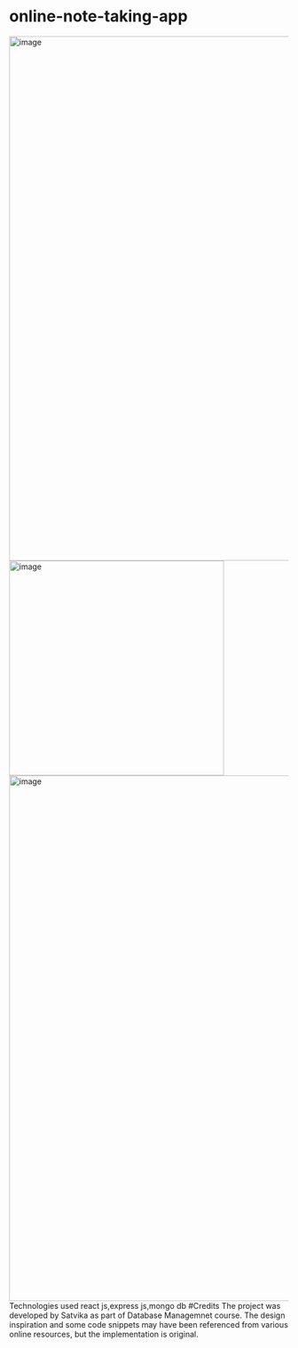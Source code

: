 # online-note-taking-app
<img width="945" alt="image" src="https://github.com/slytechiefrommagentashore/online-note-taking-app/assets/97241435/a484202e-1dd3-40b9-93b1-c94bffd04c8d">
<img width="387" alt="image" src="https://github.com/slytechiefrommagentashore/online-note-taking-app/assets/97241435/e9efb2fc-450f-45c5-bd81-45d2fc771384">
<img width="947" alt="image" src="https://github.com/slytechiefrommagentashore/online-note-taking-app/assets/97241435/1858b8fd-e32f-415c-82ab-fadad1066e5d">
Technologies used 
react js,express js,mongo db
#Credits
The project was developed by Satvika as part of Database Managemnet course. The design inspiration and some code snippets may have been referenced from various online resources, but the implementation is original.
